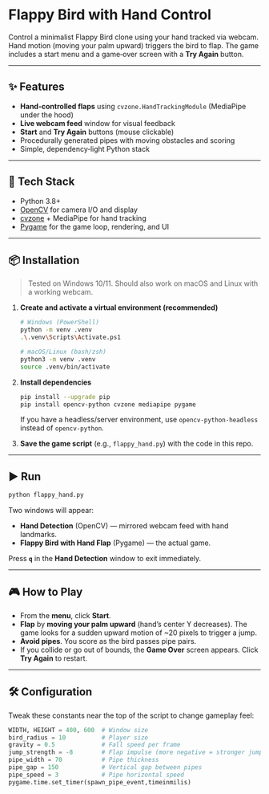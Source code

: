 # Flappy Bird with Hand Control

Control a minimalist Flappy Bird clone using your hand tracked via webcam. Hand motion (moving your palm upward) triggers the bird to flap. The game includes a start menu and a game‑over screen with a **Try Again** button.

---

## ✨ Features

* **Hand‑controlled flaps** using `cvzone.HandTrackingModule` (MediaPipe under the hood)
* **Live webcam feed** window for visual feedback
* **Start** and **Try Again** buttons (mouse clickable)
* Procedurally generated pipes with moving obstacles and scoring
* Simple, dependency‑light Python stack

---

## 🧰 Tech Stack

* Python 3.8+
* [OpenCV](https://pypi.org/project/opencv-python/) for camera I/O and display
* [cvzone](https://pypi.org/project/cvzone/) + MediaPipe for hand tracking
* [Pygame](https://www.pygame.org/news) for the game loop, rendering, and UI

---

## 📦 Installation

> Tested on Windows 10/11. Should also work on macOS and Linux with a working webcam.

1. **Create and activate a virtual environment (recommended)**

   ```bash
   # Windows (PowerShell)
   python -m venv .venv
   .\.venv\Scripts\Activate.ps1

   # macOS/Linux (bash/zsh)
   python3 -m venv .venv
   source .venv/bin/activate
   ```

2. **Install dependencies**

   ```bash
   pip install --upgrade pip
   pip install opencv-python cvzone mediapipe pygame
   ```

   If you have a headless/server environment, use `opencv-python-headless` instead of `opencv-python`.

3. **Save the game script** (e.g., `flappy_hand.py`) with the code in this repo.

---

## ▶️ Run

```bash
python flappy_hand.py
```

Two windows will appear:

* **Hand Detection** (OpenCV) — mirrored webcam feed with hand landmarks.
* **Flappy Bird with Hand Flap** (Pygame) — the actual game.

Press **`q`** in the **Hand Detection** window to exit immediately.

---

## 🎮 How to Play

* From the **menu**, click **Start**.
* **Flap** by **moving your palm upward** (hand’s center Y decreases). The game looks for a sudden upward motion of \~20 pixels to trigger a jump.
* **Avoid pipes**. You score as the bird passes pipe pairs.
* If you collide or go out of bounds, the **Game Over** screen appears. Click **Try Again** to restart.

---

## 🛠️ Configuration

Tweak these constants near the top of the script to change gameplay feel:

```python
WIDTH, HEIGHT = 400, 600  # Window size
bird_radius = 10          # Player size
gravity = 0.5             # Fall speed per frame
jump_strength = -8        # Flap impulse (more negative = stronger jump)
pipe_width = 70           # Pipe thickness
pipe_gap = 150            # Vertical gap between pipes
pipe_speed = 3            # Pipe horizontal speed
pygame.time.set_timer(spawn_pipe_event,timeinmilis)
```